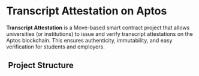 # Transcript Attestation on Aptos

**Transcript Attestation** is a Move-based smart contract project that allows universities (or institutions) to issue and verify transcript attestations on the Aptos blockchain. This ensures authenticity, immutability, and easy verification for students and employers.

## ​ Project Structure
